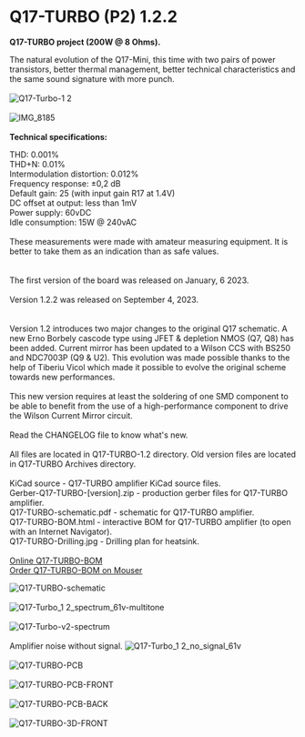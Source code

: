 # Q17-TURBO (P2) 1.2.2</b><br>

<b>Q17-TURBO project (200W @ 8 Ohms).</b><br>

The natural evolution of the Q17-Mini, this time with two pairs of power transistors, better thermal management, better technical characteristics and the same sound signature with more punch.
<br>
<br>
![Q17-Turbo-1 2](https://github.com/stefaweb/Q17-Amplifier/assets/12907102/43840532-3415-4e17-b094-0514e58fedf2)<br>
<br>
![IMG_8185](https://github.com/stefaweb/Q17-Amplifier/assets/12907102/a890c2eb-964e-465d-91f4-4376e2c8fe9c)<br>
<br>
<b>Technical specifications:</b>

THD: 0.001%<br>
THD+N: 0.01%<br>
Intermodulation distortion: 0.012%<br>
Frequency response: ±0,2 dB<br>
Default gain: 25 (with input gain R17 at 1.4V)<br>
DC offset at output: less than 1mV<br>
Power supply: 60vDC<br>
Idle consumption: 15W @ 240vAC
<br>
<br>
These measurements were made with amateur measuring equipment. It is better to take them as an indication than as safe values.
<br>
<br>
<br>
The first version of the board was released on January, 6 2023.<br>
<br>
Version 1.2.2 was released on September 4, 2023.<br>
<br>
<br>
Version 1.2 introduces two major changes to the original Q17 schematic. A new Erno Borbely cascode type using JFET & depletion NMOS (Q7, Q8) has been added. Current mirror has been updated to a Wilson CCS with BS250 and NDC7003P (Q9 & U2). This evolution was made possible thanks to the help of Tiberiu Vicol which made it possible to evolve the original scheme towards new performances.<br>
<br>
This new version requires at least the soldering of one SMD component to be able to benefit from the use of a high-performance component to drive the Wilson Current Mirror circuit.<br>
<br>
Read the CHANGELOG file to know what's new.<br>
<br>
All files are located in Q17-TURBO-1.2 directory. Old version files are located in Q17-TURBO Archives directory.<br>
<br>
KiCad source - Q17-TURBO amplifier KiCad source files.<br>
Gerber-Q17-TURBO-[version].zip - production gerber files for Q17-TURBO amplifier.<br>
Q17-TURBO-schematic.pdf - schematic for Q17-TURBO amplifier.<br>
Q17-TURBO-BOM.html - interactive BOM for Q17-TURBO amplifier (to open with an Internet Navigator).<br>
Q17-TURBO-Drilling.jpg - Drilling plan for heatsink.<br>
<br>
<a href="https://audio.cyberkata.org/Q17-TURBO-BOM.html">Online Q17-TURBO-BOM</a><br>
<a href="https://www.mouser.fr/ProjectManager/ProjectDetail.aspx?AccessID=ae042bade1">Order Q17-TURBO-BOM on Mouser</a><br> 

![Q17-TURBO-schematic](https://github.com/stefaweb/Q17-Amplifier/assets/12907102/e0816a27-0bcf-4d1d-9987-51f16d88ec3c)
<br>
<br>
![Q17-Turbo_1 2_spectrum_61v-multitone](https://github.com/stefaweb/Q17-Amplifier/assets/12907102/0342a9cd-6f9b-4d74-a31a-3aef63848853)
<br>
<br>
![Q17-Turbo-v2-spectrum](https://github.com/stefaweb/Q17-Amplifier/assets/12907102/908e093f-7d2d-4ead-acf5-5862df79a66b)
<br>
<br>
Amplifier noise without signal.
![Q17-Turbo_1 2_no_signal_61v](https://github.com/stefaweb/Q17-Amplifier/assets/12907102/df66cec7-f6ed-4381-a130-bb7c678b6d19)
<br>
<br>
![Q17-TURBO-PCB](https://github.com/stefaweb/Q17-Amplifier/assets/12907102/8fd9a57e-1c90-4a52-b99a-6112c6bf89fe)
<br>
<br>
![Q17-TURBO-PCB-FRONT](https://github.com/stefaweb/Q17-Amplifier/assets/12907102/b88cb571-d302-4939-abad-c51fc426076d)
<br>
<br>
![Q17-TURBO-PCB-BACK](https://github.com/stefaweb/Q17-Amplifier/assets/12907102/4fc8bb3c-8004-481a-9e8e-6294b4e8848b)
<br>
<br>
![Q17-TURBO-3D-FRONT](https://github.com/stefaweb/Q17-Amplifier/assets/12907102/b7deb838-e6f3-47ea-814e-0dbcf35ee6fb)
